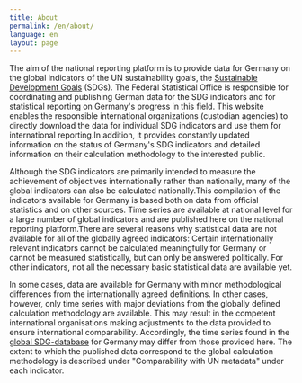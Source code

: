 ```yaml
---
title: About
permalink: /en/about/
language: en
layout: page
---
```


The aim of the national reporting platform is to provide data for Germany on the global indicators of the UN sustainability goals, the [Sustainable Development Goals](https://www.un.org/sustainabledevelopment/sustainable-development-goals/) (SDGs). The Federal Statistical Office is responsible for coordinating and publishing German data for the SDG indicators and for statistical reporting on Germany's progress in this field. This website enables the responsible international organizations (custodian agencies) to directly download the data for individual SDG indicators and use them for international reporting.In addition, it provides constantly updated information on the status of Germany's SDG indicators and detailed information on their calculation methodology to the interested public.

Although the SDG indicators are primarily intended to measure the achievement of objectives internationally rather than nationally, many of the global indicators can also be calculated nationally.This compilation of the indicators available for Germany is based both on data from official statistics and on other sources. Time series are available at national level for a large number of global indicators and are published here on the national reporting platform.There are several reasons why statistical data are not available for all of the globally agreed indicators: Certain internationally relevant indicators cannot be calculated meaningfully for Germany or cannot be measured statistically, but can only be answered politically. For other indicators, not all the necessary basic statistical data are available yet.

In some cases, data are available for Germany with minor methodological differences from the internationally agreed definitions. In other cases, however, only time series with major deviations from the globally defined calculation methodology are available. This may result in the competent international organisations making adjustments to the data provided to ensure international comparability. Accordingly, the time series found in the [global SDG-database](https://unstats.un.org/sdgs/indicators/database/) for Germany may differ from those provided here. The extent to which the published data correspond to the global calculation methodology is described under "Comparability with UN metadata" under each indicator.

